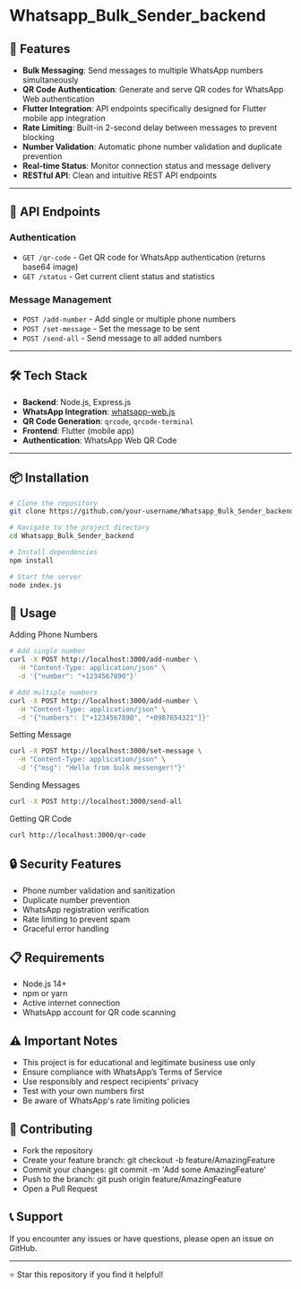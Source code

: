 # Whatsapp_Bulk_Sender_backend

## 🚀 Features

- **Bulk Messaging**: Send messages to multiple WhatsApp numbers simultaneously  
- **QR Code Authentication**: Generate and serve QR codes for WhatsApp Web authentication  
- **Flutter Integration**: API endpoints specifically designed for Flutter mobile app integration  
- **Rate Limiting**: Built-in 2-second delay between messages to prevent blocking  
- **Number Validation**: Automatic phone number validation and duplicate prevention  
- **Real-time Status**: Monitor connection status and message delivery  
- **RESTful API**: Clean and intuitive REST API endpoints  

---

## 📱 API Endpoints

### Authentication
- `GET /qr-code` - Get QR code for WhatsApp authentication (returns base64 image)  
- `GET /status` - Get current client status and statistics  

### Message Management
- `POST /add-number` - Add single or multiple phone numbers  
- `POST /set-message` - Set the message to be sent  
- `POST /send-all` - Send message to all added numbers  

---

## 🛠️ Tech Stack

- **Backend**: Node.js, Express.js  
- **WhatsApp Integration**: [whatsapp-web.js](https://github.com/pedroslopez/whatsapp-web.js)  
- **QR Code Generation**: `qrcode`, `qrcode-terminal`  
- **Frontend**: Flutter (mobile app)  
- **Authentication**: WhatsApp Web QR Code  

---

## 📦 Installation

```bash
# Clone the repository
git clone https://github.com/your-username/Whatsapp_Bulk_Sender_backend.git

# Navigate to the project directory
cd Whatsapp_Bulk_Sender_backend

# Install dependencies
npm install

# Start the server
node index.js
```

## 🔧 Usage
Adding Phone Numbers
```bash
# Add single number
curl -X POST http://localhost:3000/add-number \
  -H "Content-Type: application/json" \
  -d '{"number": "+1234567890"}'

# Add multiple numbers
curl -X POST http://localhost:3000/add-number \
  -H "Content-Type: application/json" \
  -d '{"numbers": ["+1234567890", "+0987654321"]}'
```
Setting Message
```bash
curl -X POST http://localhost:3000/set-message \
  -H "Content-Type: application/json" \
  -d '{"msg": "Hello from bulk messenger!"}'
```
Sending Messages
```bash
curl -X POST http://localhost:3000/send-all
```
Getting QR Code
```bash
curl http://localhost:3000/qr-code
```
## 🔒 Security Features
- Phone number validation and sanitization
- Duplicate number prevention
- WhatsApp registration verification
- Rate limiting to prevent spam
- Graceful error handling

## 📋 Requirements
- Node.js 14+
- npm or yarn
- Active internet connection
- WhatsApp account for QR code scanning

## ⚠️ Important Notes
- This project is for educational and legitimate business use only
- Ensure compliance with WhatsApp’s Terms of Service
- Use responsibly and respect recipients’ privacy
- Test with your own numbers first
- Be aware of WhatsApp's rate limiting policies

## 🤝 Contributing
- Fork the repository
- Create your feature branch: git checkout -b feature/AmazingFeature
- Commit your changes: git commit -m 'Add some AmazingFeature'
- Push to the branch: git push origin feature/AmazingFeature
- Open a Pull Request

## 📞 Support
If you encounter any issues or have questions, please open an issue on GitHub.

---
⭐ Star this repository if you find it helpful!
